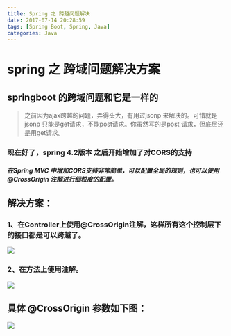 ```yaml
---
title: Spring 之 跨越问题解决
date: 2017-07-14 20:28:59
tags: [Spring Boot, Spring, Java]
categories: Java
---
```

# spring 之 跨域问题解决方案
## springboot 的跨域问题和它是一样的
> 之前因为ajax跨越的问题，弄得头大，有用过jsonp 来解决的。可惜就是jsonp 只能是get请求，不能post请求。你虽然写的是post 请求，但底层还是用get请求。

### 现在好了，spring 4.2版本 之后开始增加了对CORS的支持
##### 在Spring MVC 中增加CORS支持非常简单，可以配置全局的规则，也可以使用@CrossOrigin 注解进行细粒度的配置。

## 解决方案：
### 1、在Controller上使用@CrossOrigin注解，这样所有这个控制层下的接口都是可以跨越了。
![](1499329874919053972.png)

### 2、在方法上使用注解。
![](1499329948525000219.png)

## 具体 @CrossOrigin 参数如下图：

![](1499330537916012209.png)
